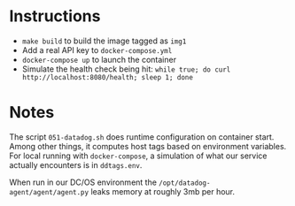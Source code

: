 # Instructions

- `make build` to build the image tagged as `img1`
- Add a real API key to `docker-compose.yml`
- `docker-compose up` to launch the container
- Simulate the health check being hit: `while true; do curl http://localhost:8080/health; sleep 1; done`

# Notes

The script `051-datadog.sh` does runtime configuration on container start.  Among other things, it computes host tags based on environment variables.  For local running with `docker-compose`, a simulation of what our service actually encounters is in `ddtags.env`.

When run in our DC/OS environment the `/opt/datadog-agent/agent/agent.py` leaks memory at roughly 3mb per hour.